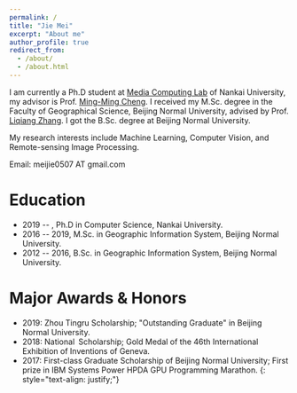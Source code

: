 ```yaml
---
permalink: /
title: "Jie Mei"
excerpt: "About me"
author_profile: true
redirect_from: 
  - /about/
  - /about.html
---
```


I am currently a Ph.D student at [Media Computing Lab](https://mmcheng.net/) of Nankai University, my advisor is Prof. [Ming-Ming Cheng](https://mmcheng.net/cmm/). 
I received my M.Sc. degree in the Faculty of Geographical Science, Beijing Normal University, advised by Prof. [Liqiang Zhang](https://geot.bnu.edu.cn/Public/htm/news/5/194.html). 
I got the B.Sc. degree at Beijing Normal University.

My research interests include Machine Learning, Computer Vision, and Remote-sensing Image Processing.

Email: meijie0507 AT gmail.com

# Education
* 2019 -- , Ph.D in Computer Science, Nankai University.
* 2016 -- 2019, M.Sc. in Geographic Information System, Beijing Normal University.
* 2012 -- 2016, B.Sc. in Geographic Information System, Beijing Normal University.

# Major Awards & Honors


* 2019: Zhou Tingru Scholarship; "Outstanding Graduate" in Beijing Normal University.
* 2018: National Scholarship; Gold Medal of the 46th International Exhibition of Inventions of Geneva.
* 2017: First-class Graduate Scholarship of Beijing Normal University; First prize in IBM Systems Power HPDA GPU Programming Marathon.
{: style="text-align: justify;"}

<script type="text/javascript" id="clstr_globe" src="//clustrmaps.com/globe.js?w=200&d=iEfoJ2a3aSRrfkkD55uM2xvtuLrHssd-k4OtzGp8_j8"></script>
